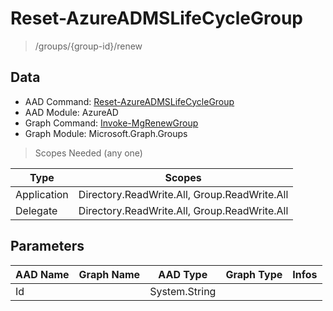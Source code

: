# Reset-AzureADMSLifeCycleGroup

> /groups/{group-id}/renew

## Data

+ AAD Command: [Reset-AzureADMSLifeCycleGroup](https://docs.microsoft.com/en-us/powershell/module/AzureAD/Reset-AzureADMSLifeCycleGroup)
+ AAD Module: AzureAD
+ Graph Command: [Invoke-MgRenewGroup](https://docs.microsoft.com/en-us/powershell/module/Microsoft.Graph.Groups/Invoke-MgRenewGroup)
+ Graph Module: Microsoft.Graph.Groups

> Scopes Needed (any one)

|Type|Scopes|
|---|---|
|Application|Directory.ReadWrite.All, Group.ReadWrite.All|
|Delegate|Directory.ReadWrite.All, Group.ReadWrite.All|

## Parameters

|AAD Name|Graph Name|AAD Type|Graph Type|Infos|
|---|---|---|---|---|
|Id||System.String|||

